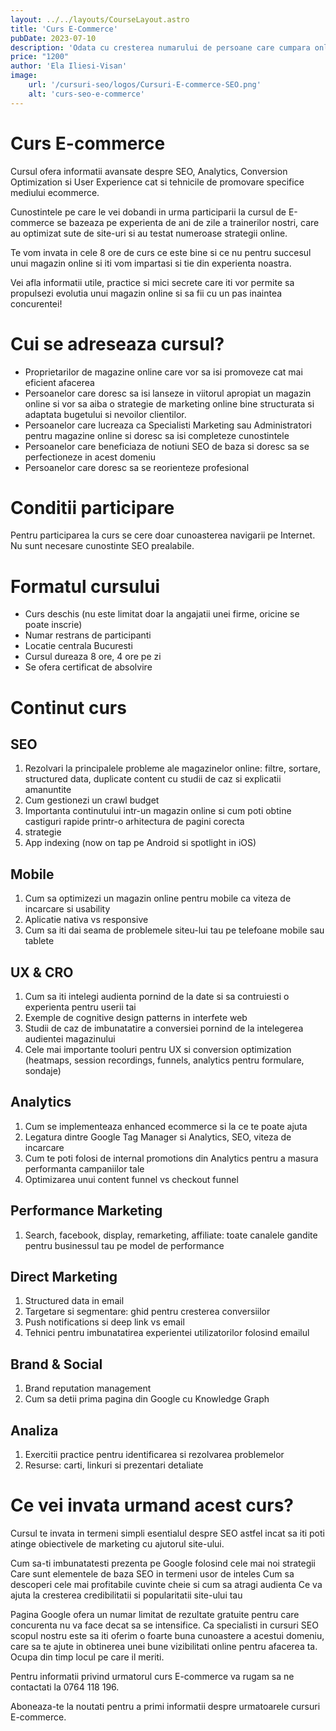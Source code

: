 ```yaml
---
layout: ../../layouts/CourseLayout.astro
title: 'Curs E-Commerce'
pubDate: 2023-07-10
description: 'Odata cu cresterea numarului de persoane care cumpara online, dar si a numarului de magazine online ce apar pe piata, este din ce in ce mai important sa stii cum sa iti optimizezi magazinul astfel incat sa ramai in top.'
price: "1200"
author: 'Ela Iliesi-Visan'
image:
    url: '/cursuri-seo/logos/Cursuri-E-commerce-SEO.png'
    alt: 'curs-seo-e-commerce'
---
```


# Curs E-commerce
Cursul ofera informatii avansate despre SEO, Analytics, Conversion Optimization si User Experience cat si tehnicile de promovare specifice mediului ecommerce.

Cunostintele pe care le vei dobandi in urma participarii la cursul de E-commerce se bazeaza pe experienta de ani de zile a trainerilor nostri, care au optimizat sute de site-uri si au testat numeroase strategii online.

Te vom invata in cele 8 ore de curs ce este bine si ce nu pentru succesul unui magazin online si iti vom impartasi si tie din experienta noastra.

Vei afla informatii utile, practice si mici secrete care iti vor permite sa propulsezi evolutia unui magazin online si sa fii cu un pas inaintea concurentei!

# Cui se adreseaza cursul?

- Proprietarilor de magazine online care vor sa isi promoveze cat mai eficient afacerea
- Persoanelor care doresc sa isi lanseze in viitorul apropiat un magazin online si vor sa aiba o strategie de marketing online bine structurata si adaptata bugetului si nevoilor clientilor.
- Persoanelor care lucreaza ca Specialisti Marketing sau Administratori pentru magazine online si doresc sa isi completeze cunostintele
- Persoanelor care beneficiaza de notiuni SEO de baza si doresc sa se perfectioneze in acest domeniu
- Persoanelor care doresc sa se reorienteze profesional

# Conditii participare
Pentru participarea la curs se cere doar cunoasterea navigarii pe Internet. Nu sunt necesare cunostinte SEO prealabile.

# Formatul cursului
- Curs deschis (nu este limitat doar la angajatii unei firme, oricine se poate inscrie)
- Numar restrans de participanti
- Locatie centrala Bucuresti
- Cursul dureaza 8 ore, 4 ore pe zi
- Se ofera certificat de absolvire

# Continut curs

## SEO

1. Rezolvari la principalele probleme ale magazinelor online: filtre, sortare, structured data, duplicate content cu studii de caz si explicatii amanuntite
2. Cum gestionezi un crawl budget
3. Importanta continutului intr-un magazin online si cum poti obtine castiguri rapide printr-o arhitectura de pagini corecta
4. strategie
5. App indexing (now on tap pe Android si spotlight in iOS)

## Mobile

1. Cum sa optimizezi un magazin online pentru mobile ca viteza de incarcare si usability
2. Aplicatie nativa vs responsive
3. Cum sa iti dai seama de problemele siteu-lui tau pe telefoane mobile sau tablete

## UX & CRO

1. Cum sa iti intelegi audienta pornind de la date si sa contruiesti o experienta pentru userii tai
2. Exemple de cognitive design patterns in interfete web
3. Studii de caz de imbunatatire a conversiei pornind de la intelegerea audientei magazinului
4. Cele mai importante tooluri pentru UX si conversion optimization (heatmaps, session
recordings, funnels, analytics pentru formulare, sondaje)

## Analytics

1. Cum se implementeaza enhanced ecommerce si la ce te poate ajuta
2. Legatura dintre Google Tag Manager si Analytics, SEO, viteza de incarcare
3. Cum te poti folosi de internal promotions din Analytics pentru a masura performanta campaniilor tale
4. Optimizarea unui content funnel vs checkout funnel

## Performance Marketing

1. Search, facebook, display, remarketing, affiliate: toate canalele gandite pentru businessul tau pe model de performance

## Direct Marketing

1. Structured data in email
2. Targetare si segmentare: ghid pentru cresterea conversiilor
3. Push notifications si deep link vs email
4. Tehnici pentru imbunatatirea experientei utilizatorilor folosind emailul

## Brand & Social

1. Brand reputation management
2. Cum sa detii prima pagina din Google cu Knowledge Graph

## Analiza

1. Exercitii practice pentru identificarea si rezolvarea problemelor
2. Resurse: carti, linkuri si prezentari detaliate

# Ce vei invata urmand acest curs?

Cursul te invata in termeni simpli esentialul despre SEO astfel incat sa iti poti atinge obiectivele de marketing cu ajutorul site-ului.

Cum sa-ti imbunatatesti prezenta pe Google folosind cele mai noi strategii
Care sunt elementele de baza SEO in termeni usor de inteles
Cum sa descoperi cele mai profitabile cuvinte cheie si cum sa atragi audienta
Ce va ajuta la cresterea credibilitatii si popularitatii site-ului tau

Pagina Google ofera un numar limitat de rezultate gratuite pentru care concurenta nu va face decat sa se intensifice. Ca specialisti in cursuri SEO scopul nostru este sa iti oferim o foarte buna cunoastere a acestui domeniu, care sa te ajute in obtinerea unei bune vizibilitati online pentru afacerea ta. Ocupa din timp locul pe care il meriti.

Pentru informatii privind urmatorul curs E-commerce va rugam sa ne contactati la 0764 118 196.

Aboneaza-te la noutati pentru a primi informatii despre urmatoarele cursuri E-commerce.